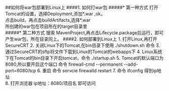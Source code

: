 ##如何将war包部署到Linux上
####1. 如何打war包
#####* 第一种方式
	打开Tomcat的设置，选择Deployment,添加*.war ,ok。  
	点击build，再点击buildArtifacts,选择*.war  
	所创建的war包在项目所在的target目录里  
#####* 第二种方式
	搜索 MavenProject,再点击Lifecycle.package后运行，即可产生war包，所在目录同上。
####2. 如何部署到Linux上
	1. 打开Linux,再打开SecureCRT
	2. 关闭Linux下的Tomcat,在bin目录下使用 ./shutdown.sh 命令
	3. 通过SecureCRT的sftp将文件下载到Linux的Tomcat的webapps下
	4. Linux系统下在Tomcat的bin目录下开启tomcat，命令 ./startup.sh
	5. Tomcat的默认端口为8080,所以要开启这个端口 命令 firewall-cmd --permanent --add-port=8080/tcp
	6. 重启 命令 servcie firewalld restart
	7. 命令 ifconfig  得到ip地址  
	8. 打开浏览器 ip地址：8080/项目名 即可访问 